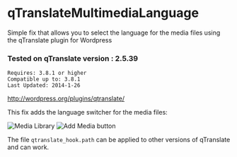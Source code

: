qTranslateMultimediaLanguage
============================

Simple fix that allows you to select the language for the media files using the qTranslate plugin for Wordpress


### Tested on qTranslate version : 2.5.39

    Requires: 3.8.1 or higher
    Compatible up to: 3.8.1
    Last Updated: 2014-1-26


http://wordpress.org/plugins/qtranslate/


This fix adds the language switcher for the media files:

<img src="https://raw.github.com/rafaelcalleja/qTranslateMultimediaLanguage/master/Resources/images/LangSelectMediaLibrary.png" alt="Media Library">

<img src="https://raw.github.com/rafaelcalleja/qTranslateMultimediaLanguage/master/Resources/images/LanguageMedia.png" alt="Add Media button">


The file `qtranslate_hook.path` can be applied to other versions of qTranslate and can work.

